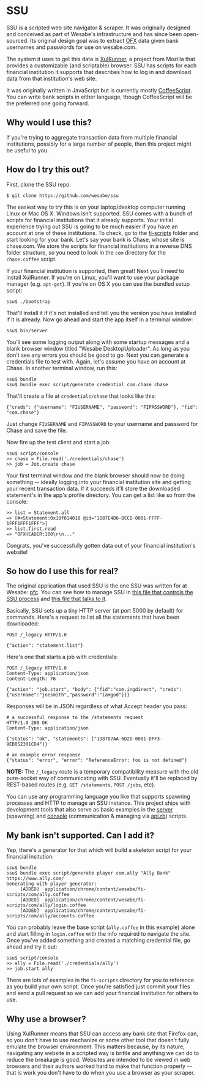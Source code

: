 SSU
===

SSU is a scripted web site navigator & scraper. It was originally designed
and conceived as part of Wesabe's infrastructure and has since been
open-sourced. Its original design goal was to extract [OFX][ofx] data
given bank usernames and passwords for use on wesabe.com.

[ofx]: http://en.wikipedia.org/wiki/Open_Financial_Exchange

The system it uses to get this data is [XulRunner][XulRunner], a project from Mozilla
that provides a customizable (and scriptable) browser. SSU has scripts
for each financial institution it supports that describes how to log in
and download data from that institution's web site.

[XulRunner]: https://developer.mozilla.org/en/XULrunner

It was originally written in JavaScript but is currently mostly
[CoffeeScript][CoffeeScript]. You can write bank scripts in either language, though
CoffeeScript will be the preferred one going forward.

[CoffeeScript]: http://jashkenas.github.com/coffee-script/


Why would I use this?
---------------------

If you're trying to aggregate transaction data from multiple financial
institutions, possibly for a large number of people, then this project
might be useful to you.


How do I try this out?
----------------------

First, clone the SSU repo:

    $ git clone https://github.com/wesabe/ssu

The easiest way to try this is on your laptop/desktop computer running
Linux or Mac OS X. Windows isn't supported. SSU comes with a bunch of
scripts for financial institutions that it already supports. Your
initial experience trying out SSU is going to be much easier if you have
an account at one of these institutions. To check, go to the
[fi-scripts][fi-scripts] folder and start looking for your bank. Let's
say your bank is Chase, whose site is chase.com. We store the scripts
for financial institutions in a reverse DNS folder structure, so you
need to look in the `com` directory for the `chase.coffee` script.

[fi-scripts]: https://github.com/wesabe/ssu/tree/master/application/chrome/content/wesabe/fi-scripts

If your financial institution is supported, then great! Next you'll need
to install XulRunner. If you're on Linux, you'll want to use your
package manager (e.g. `apt-get`). If you're on OS X you can use the
bundled setup script:

    ssu$ ./bootstrap

That'll install it if it's not installed and tell you the version you
have installed if it is already. Now go ahead and start the app itself
in a terminal window:

    ssu$ bin/server

You'll see some logging output along with some startup messages and a
blank browser window titled "Wesabe DesktopUploader". As long as you
don't see any errors you should be good to go. Next you can generate
a credentials file to test with. Again, let's assume you have an
account at Chase. In another terminal window, run this:

    ssu$ bundle
    ssu$ bundle exec script/generate credential com.chase chase

That'll create a file at `credentials/chase` that looks like this:

    {"creds": {"username": "FIUSERNAME", "password": "FIPASSWORD"}, "fid": "com.chase"}

Just change `FIUSERNAME` and `FIPASSWORD` to your username and password
for Chase and save the file.

Now fire up the test client and start a job:

    ssu$ script/console
    >> chase = File.read('./credentials/chase')
    >> job = Job.create chase

Your first terminal window and the blank browser should now be doing
something -- ideally logging into your financial institution site and
getting your recent transaction data. If it succeeds it'll store the
downloaded statement's in the app's profile directory. You can get a
list like so from the console:

    >> list = Statement.all
    => [#<Statement:0x10f014018 @id="1D87E4D6-DCCD-0001-FFFF-1FFF1FFF1FFF">]
    >> list.first.read
    => "OFXHEADER:100\r\n..."

Congrats, you've successfully gotten data out of your financial
institution's website!


So how do I use this for real?
------------------------------

The original application that used SSU is the one SSU was written for at
Wesabe: [pfc][pfc]. You can see how to manage SSU in [this file that controls
the SSU process][daemon] and [this file that talks to it][sync_job].

[pfc]: https://github.com/wesabe/pfc
[daemon]: https://github.com/wesabe/pfc/blob/master/app/models/ssu/daemon.rb
[sync_job]: https://github.com/wesabe/pfc/blob/master/app/models/ssu/sync_job.rb

Basically, SSU sets up a tiny HTTP server (at port 5000 by default) for commands.
Here's a request to list all the statements that have been downloaded:

    POST /_legacy HTTP/1.0

    {"action": "statement.list"}

Here's one that starts a job with credentials:

    POST /_legacy HTTP/1.0
    Content-Type: application/json
    Content-Length: 76

    {"action": "job.start", "body": {"fid":"com.ingdirect", "creds":{"username":"joesmith","password":"iamgod"}}}

Responses will be in JSON regardless of what Accept header you pass:

    # a successful response to the /statements request
    HTTP/1.0 200 OK
    Content-Type: application/json

    {"status": "ok", "statements": ["1D8787AA-6D2D-0001-DFF3-9EB052301CD4"]}

    # an example error response
    {"status": "error", "error": "ReferenceError: foo is not defined"}

**NOTE:** The `/_legacy` route is a temporary compatibility measure with the
old pure-socket way of communicating with SSU. Eventually it'll be replaced by
REST-based routes (e.g. `GET /statements`, `POST /jobs`, etc).

You can use any programming language you like that supports spawning processes
and HTTP to manage an SSU instance. This project ships with development tools
that also serve as basic examples in the [server][server] (spawning) and
[console][console] (communication & managing via [api.rb][api.rb]) scripts.

[server]: https://github.com/wesabe/ssu/blob/master/bin/server
[console]: https://github.com/wesabe/ssu/blob/master/script/console
[api.rb]: https://github.com/wesabe/ssu/blob/master/script/api.rb

My bank isn't supported. Can I add it?
--------------------------------------

Yep, there's a generator for that which will build a skeleton script for your
financial insitution:

    ssu$ bundle
    ssu$ bundle exec script/generate player com.ally "Ally Bank" https://www.ally.com/
    Generating with player generator:
         [ADDED]  application/chrome/content/wesabe/fi-scripts/com/ally.coffee
         [ADDED]  application/chrome/content/wesabe/fi-scripts/com/ally/login.coffee
         [ADDED]  application/chrome/content/wesabe/fi-scripts/com/ally/accounts.coffee

You can probably leave the base script (`ally.coffee` in this example) alone
and start filling in `login.coffee` with the info required to navigate the
site. Once you've added something and created a matching credential file, go
ahead and try it out:

    ssu$ script/console
    >> ally = File.read('./credentials/ally')
    >> job.start ally

There are lots of examples in the `fi-scripts` directory for you to reference
as you build your own script. Once you're satisfied just commit your files and
send a pull request so we can add your financial institution for others to use.


Why use a browser?
------------------

Using XulRunner means that SSU can access any bank site that Firefox can, so
you don't have to use mechanize or some other tool that doesn't fully emulate
the browser environment. This matters because, by its nature, navigating any
website in a scripted way is brittle and anything we can do to reduce the
breakage is good. Websites are intended to be viewed in web browsers and their
authors worked hard to make that function properly -- that is work you don't
have to do when you use a browser as your scraper.
